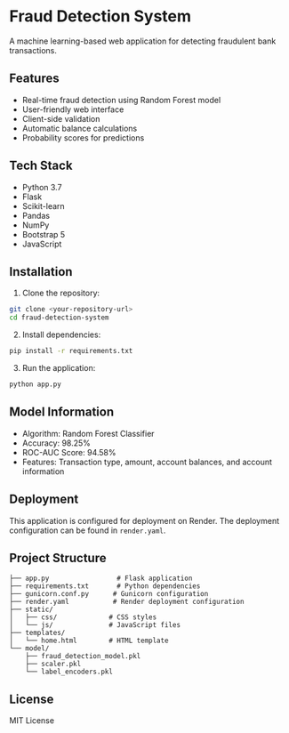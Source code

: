 # Fraud Detection System

A machine learning-based web application for detecting fraudulent bank transactions.

## Features

- Real-time fraud detection using Random Forest model
- User-friendly web interface
- Client-side validation
- Automatic balance calculations
- Probability scores for predictions

## Tech Stack

- Python 3.7
- Flask
- Scikit-learn
- Pandas
- NumPy
- Bootstrap 5
- JavaScript

## Installation

1. Clone the repository:
```bash
git clone <your-repository-url>
cd fraud-detection-system
```

2. Install dependencies:
```bash
pip install -r requirements.txt
```

3. Run the application:
```bash
python app.py
```

## Model Information

- Algorithm: Random Forest Classifier
- Accuracy: 98.25%
- ROC-AUC Score: 94.58%
- Features: Transaction type, amount, account balances, and account information

## Deployment

This application is configured for deployment on Render. The deployment configuration can be found in `render.yaml`.

## Project Structure

```
├── app.py                 # Flask application
├── requirements.txt       # Python dependencies
├── gunicorn.conf.py      # Gunicorn configuration
├── render.yaml           # Render deployment configuration
├── static/
│   ├── css/             # CSS styles
│   └── js/              # JavaScript files
├── templates/
│   └── home.html        # HTML template
└── model/
    ├── fraud_detection_model.pkl
    ├── scaler.pkl
    └── label_encoders.pkl
```

## License

MIT License 